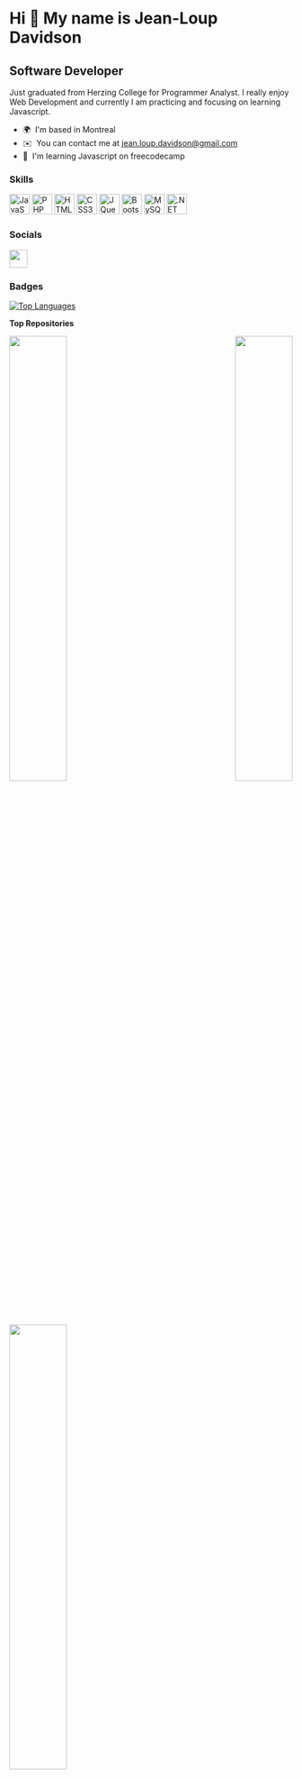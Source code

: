 Hi 👋 My name is Jean-Loup Davidson
===================================

Software Developer
------------------

Just graduated from Herzing College for Programmer Analyst. I really enjoy Web Development and currently I am practicing and focusing on learning Javascript.

* 🌍  I'm based in Montreal
* ✉️  You can contact me at [jean.loup.davidson@gmail.com](mailto:jean.loup.davidson@gmail.com)
* 🧠  I'm learning Javascript on freecodecamp

### Skills


<p align="left">
<a href="https://developer.mozilla.org/en-US/docs/Web/JavaScript" target="_blank" rel="noreferrer"><img src="https://raw.githubusercontent.com/danielcranney/readme-generator/main/public/icons/skills/javascript-colored.svg" width="36" height="36" alt="JavaScript" /></a>
<a href="https://www.php.net/" target="_blank" rel="noreferrer"><img src="https://raw.githubusercontent.com/danielcranney/readme-generator/main/public/icons/skills/php-colored.svg" width="36" height="36" alt="PHP" /></a>
<a href="https://developer.mozilla.org/en-US/docs/Glossary/HTML5" target="_blank" rel="noreferrer"><img src="https://raw.githubusercontent.com/danielcranney/readme-generator/main/public/icons/skills/html5-colored.svg" width="36" height="36" alt="HTML5" /></a>
<a href="https://www.w3.org/TR/CSS/#css" target="_blank" rel="noreferrer"><img src="https://raw.githubusercontent.com/danielcranney/readme-generator/main/public/icons/skills/css3-colored.svg" width="36" height="36" alt="CSS3" /></a>
<a href="https://jquery.com/" target="_blank" rel="noreferrer"><img src="https://raw.githubusercontent.com/danielcranney/readme-generator/main/public/icons/skills/jquery-colored.svg" width="36" height="36" alt="JQuery" /></a>
<a href="https://getbootstrap.com/" target="_blank" rel="noreferrer"><img src="https://raw.githubusercontent.com/danielcranney/readme-generator/main/public/icons/skills/bootstrap-colored.svg" width="36" height="36" alt="Bootstrap" /></a>
<a href="https://www.mysql.com/" target="_blank" rel="noreferrer"><img src="https://raw.githubusercontent.com/danielcranney/readme-generator/main/public/icons/skills/mysql-colored.svg" width="36" height="36" alt="MySQL" /></a>
<a href="https://dotnet.microsoft.com/en-us/" target="_blank" rel="noreferrer"><img src="https://raw.githubusercontent.com/danielcranney/readme-generator/main/public/icons/skills/dot-net-colored.svg" width="36" height="36" alt=".NET" /></a>
</p>


### Socials

<p align="left"> <a href="https://www.github.com/JeanLoupD" target="_blank" rel="noreferrer"><img src="https://raw.githubusercontent.com/danielcranney/readme-generator/main/public/icons/socials/github.svg" width="32" height="32" /></a></p>

### Badges

<a href="https://github.com/JeanLoupD" align="left"><img src="https://github-readme-stats.vercel.app/api/top-langs/?username=JeanLoupD&langs_count=10&title_color=ffffff&text_color=ffffff&icon_color=0891b2&bg_color=14532d&hide_border=true&locale=en&custom_title=Top%20%Languages" alt="Top Languages" /></a>

<b>Top Repositories</b>

<div width="100%" align="center"><a href="https://github.com/JeanLoupD/team_php_project" align="left"><img align="left" width="45%" src="https://github-readme-stats.vercel.app/api/pin/?username=JeanLoupD&repo=team_php_project&title_color=ffffff&text_color=ffffff&icon_color=0891b2&bg_color=14532d&hide_border=true&locale=en" /></a><a href="https://github.com/JeanLoupD/html_project" align="right"><img align="right" width="45%" src="https://github-readme-stats.vercel.app/api/pin/?username=JeanLoupD&repo=html_project&title_color=ffffff&text_color=ffffff&icon_color=0891b2&bg_color=14532d&hide_border=true&locale=en" /></a></div><br /><br /><br /><br /><br /><br /><br />

<!--<br /><br /><br /><br /><br />-->

<div width="100%" align="center"><a href="https://github.com/JeanLoupD/vb_final_project" align="left"><img align="left" width="45%" src="https://github-readme-stats.vercel.app/api/pin/?username=JeanLoupD&repo=vb_final_project&title_color=ffffff&text_color=ffffff&icon_color=0891b2&bg_color=14532d&hide_border=true&locale=en" /></a></div>

